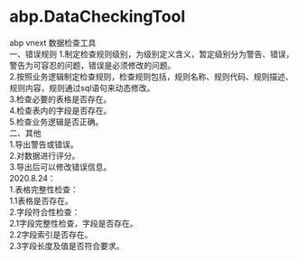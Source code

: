 # abp.DataCheckingTool
abp vnext 数据检查工具  
一、错误规则
1.制定检查规则级别，为级别定义含义，暂定级别分为警告、错误，警告为可容忍的问题，错误是必须修改的问题。  
2.按照业务逻辑制定检查规则，检查规则包括，规则名称、规则代码、规则描述、规则内容，规则通过sql语句来动态修改。  
3.检查必要的表格是否存在。  
4.检查表内的字段是否存在。  
5.检查业务逻辑是否正确。  
二、其他  
1.导出警告或错误。  
2.对数据进行评分。  
3.导出后可以修改错误信息。  
2020.8.24：  
1.表格完整性检查：  
1.1表格是否存在。  
2.字段符合性检查：  
2.1字段完整性检查，字段是否存在。  
2.2字段索引是否存在。  
2.3字段长度及值是否符合要求。  
